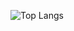 ![Top Langs](https://github-readme-stats.vercel.app/api/top-langs/?username=Drake343&layout=compact&theme=algolia&show_icons=true)
